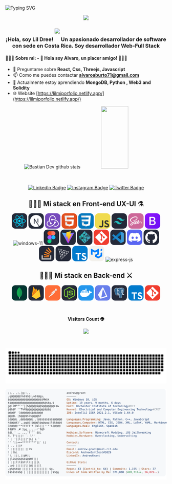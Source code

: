 ![Typing SVG](https://readme-typing-svg.herokuapp.com/?color=02D9F7FF&size=35&center=true&vCenter=true&width=1000&lines=Hola+soy+Alvaro;Tengo+20+años+Un+placer;👋+👋;Bienvenidos!)

<!---------------------------------------------------------------------------------------------------->

<div id="header" align="center">
  <img
src="https://camo.githubusercontent.com/4fa9a5bdefafee7e59ad2086429306dfc0c902d0db4d2d1fdfb534b1767d9f62/68747470733a2f2f646576656c6f706572732e67697068792e636f6d2f6272616e63682f6d61737465722f7374617469632f6170692d35313264333663303936363236383237313731303861333862626235633537642e676966"
    width="full"
  />
  <h3 align="center">
    ¡Hola, soy Lil Dree! <img height="40" src="https://raw.githubusercontent.com/innng/innng/master/assets/kyubey.gif" style="max-width: 100%; display: inline-block;" data-target="animated-image.originalImage"> Un apasionado desarrollador de software con sede en
    Costa Rica. Soy desarrollador Web-Full Stack
  </h3>
</div>

<!---------------------------------------------------------------------------------------------------->

<div align="left">
  <h4 align="left">
    👨🏾‍💻 Sobre mi: - 📝 Hola soy Alvaro, un placer amigo! 👨🏾‍💻 
  </h4>

- 💬 Preguntame sobre **React, Css, Threejs, Javascript** 
- 📫 Como me puedes contactar **alvaroaburto71@gmail.com** 
- 🌱 Actualmente estoy aprendiendo **MongoDB, Python , Web3 and Solidity** 
- 🌐 Website [https://lilmiporfolio.netlify.app/](https://lilmiporfolio.netlify.app/)
</div>

<!---------------------------------------------------------------------------------------------------->

<div align="center">  
  <img width="49%" height="195px" src="https://github-readme-stats.vercel.app/api?username=LilDre7&show_icons=true&count_private=true&hide_border=true&title_color=02D9F7FF&icon_color=02D9F7FF&text_color=c9d1d9&bg_color=0d1117" alt="Bastian Dev github stats" /> 
  
  <img width="41%" height="195px" src="https://github-readme-stats.vercel.app/api/top-langs/?username=LilDre7&layout=compact&hide_border=true&title_color=02D9F7FF&text_color=02D9F7FF&bg_color=0d1117" />
</div> 

<!---------------------------------------------------------------------------------------------------->

<p align="center">
  <br/><br/><a href="https://www.linkedin.com/in/alvaro-aburto-dev/" target="_blank"><img src="https://img.shields.io/badge/-LinkedIn-0A0A0B?logo=linkedin&style=for-the-badge&logoColor=white" alt="LinkedIn Badge" /></a>
  <a href="https://www.instagram.com/👽/" target="_blank"><img src="https://img.shields.io/badge/-Instagram-0A0A0B?logo=instagram&style=for-the-badge&logoColor=white" alt="Instagram Badge" /></a>
  <a href="https://twitter.com/👽" target="_blank"><img src="https://img.shields.io/badge/-Twitter-0A0A0B?logo=twitter&style=for-the-badge&logoColor=white" alt="Twitter Badge" /></a>
</p>

<!---------------------------------------------------------------------------------------------------->

  <h2 align="center">
    👨🏾‍💻 Mi stack en Front-end UX-UI ⚗️ 
  </h2>

<p align="center">
<img src="https://github.com/tandpfun/skill-icons/blob/main/icons/React-Dark.svg" width="48" title="React.Js"> 
<img src="https://github.com/tandpfun/skill-icons/blob/main/icons/NextJS-Dark.svg" width="48" title="Next.Js">  
<img src="https://github.com/tandpfun/skill-icons/blob/main/icons/Redux.svg" width="48" title="Redux.Js">
<img src="https://github.com/tandpfun/skill-icons/blob/main/icons/HTML.svg" width="48" title="HTML"> 
<img src="https://github.com/tandpfun/skill-icons/blob/main/icons/CSS.svg" width="48" title="CSS">   
<img src="https://github.com/tandpfun/skill-icons/blob/main/icons/JavaScript.svg" width="48"  title="Javascript">      
<img src="https://github.com/tandpfun/skill-icons/blob/main/icons/TailwindCSS-Dark.svg" width="48" title="TailWindCss">     
<img src="https://github.com/tandpfun/skill-icons/blob/main/icons/Sass.svg" width="48" title="Sass">  
<img src="https://github.com/tandpfun/skill-icons/blob/main/icons/Bootstrap.svg" width="48">   
<img width="48" src="https://img.icons8.com/clouds/100/windows-11.png" alt="windows-11"/>
<img src="https://github.com/tandpfun/skill-icons/blob/main/icons/Figma-Dark.svg" width="48" title="Figma">   
<img src="https://github.com/tandpfun/skill-icons/blob/main/icons/Vite-Dark.svg" width="48"  title="Vite">  
<img src="https://github.com/tandpfun/skill-icons/blob/main/icons/Netlify-Dark.svg" width="48" title="Netlify">    
<img src="https://github.com/tandpfun/skill-icons/blob/main/icons/Git.svg" width="48" title="Git">    
<img src="https://github.com/tandpfun/skill-icons/blob/main/icons/VSCode-Dark.svg" width="48" title="Vscode">   
<img src="https://github.com/tandpfun/skill-icons/blob/main/icons/Discord.svg" width="48" title="Discord">   
<img src="https://github.com/tandpfun/skill-icons/blob/main/icons/Github-Dark.svg" width="48" title="Github">   
<img src="https://github.com/tandpfun/skill-icons/blob/main/icons/StackOverflow-Dark.svg" width="48" title="StackOverFlow">     
<img src="https://github.com/tandpfun/skill-icons/blob/main/icons/ThreeJS-Dark.svg" width="48" title="ThreeJs">   
<img src="https://raw.githubusercontent.com/tandpfun/skill-icons/04cdbafee8406ab0e9c4e8d449afc78775c9b7e1/icons/TypeScript.svg" width="48" title="TypeScript">
<img src="https://raw.githubusercontent.com/tandpfun/skill-icons/04cdbafee8406ab0e9c4e8d449afc78775c9b7e1/icons/MaterialUI-Light.svg" width="48" title="MaterialUI">
<img width="48" src="https://img.icons8.com/nolan/64/express-js.png" alt="express-js"/>
<p/>

<!---------------------------------------------------------------------------------------------------->

  <h2 align="center">
    👨🏾‍💻 Mi stack en Back-end ⚔️ 
  </h2>

<p align="center">   
  <img src="https://github.com/tandpfun/skill-icons/blob/main/icons/MongoDB.svg" width="48" title="MongoDB">  
  <img src="https://github.com/tandpfun/skill-icons/blob/main/icons/Firebase-Dark.svg" width="48" title="Firebase">        
  <img src="https://github.com/tandpfun/skill-icons/blob/main/icons/Postman.svg" width="48" title="Postman">     
  <img src="https://github.com/tandpfun/skill-icons/blob/main/icons/NodeJS-Dark.svg" width="48" title="NodeJs">   
  <img src="https://raw.githubusercontent.com/tandpfun/skill-icons/04cdbafee8406ab0e9c4e8d449afc78775c9b7e1/icons/Docker.svg" width="48" title="Docker">
  <img src="https://raw.githubusercontent.com/tandpfun/skill-icons/04cdbafee8406ab0e9c4e8d449afc78775c9b7e1/icons/Prisma.svg" width="48" title="Prisma">
  <img src="https://raw.githubusercontent.com/tandpfun/skill-icons/04cdbafee8406ab0e9c4e8d449afc78775c9b7e1/icons/PostgreSQL-Dark.svg" width="48" title="Postgres">
  <img src="https://raw.githubusercontent.com/tandpfun/skill-icons/04cdbafee8406ab0e9c4e8d449afc78775c9b7e1/icons/TypeScript.svg" width="48" title="TypeScript">
  <img src="https://raw.githubusercontent.com/tandpfun/skill-icons/04cdbafee8406ab0e9c4e8d449afc78775c9b7e1/icons/Git.svg" width="48" title="Git">
<p/>

<!---------------------------------------------------------------------------------------------------->

<div align="center">
  <br><p align="centre"><b>Visitors Count 👽 </b></p>  
  <p align="center"><img align="center" src="https://profile-counter.glitch.me/{👽}/count.svg" /></p> 
  <br>
</div>

<!---------------------------------------------------------------------------------------------------->

![](https://github.com/Platane/snk/raw/output/github-contribution-grid-snake.svg)



<a href="https://github.com/Andrew6rant/Andrew6rant">
  <picture>
    <source media="(prefers-color-scheme: dark)" srcset="https://raw.githubusercontent.com/Andrew6rant/Andrew6rant/main/dark_mode.svg">
    <img alt="Andrew Grant's GitHub Profile README" src="https://raw.githubusercontent.com/Andrew6rant/Andrew6rant/main/light_mode.svg">
  </picture>
</a>


